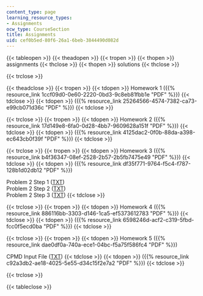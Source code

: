 ```yaml
---
content_type: page
learning_resource_types:
- Assignments
ocw_type: CourseSection
title: Assignments
uid: cef0b5ed-80f6-26a1-6beb-3844490d082d
---
```


{{< tableopen >}}
{{< theadopen >}}
{{< tropen >}}
{{< thopen >}}
assignments
{{< thclose >}}
{{< thopen >}}
solutions
{{< thclose >}}

{{< trclose >}}

{{< theadclose >}}
{{< tropen >}}
{{< tdopen >}}
Homework 1 ({{% resource_link 1ccf09d0-0e60-2220-0bd3-9c8eb81fbb1e "PDF" %}})
{{< tdclose >}}
{{< tdopen >}}
({{% resource_link 25264566-4574-7382-ca73-e99cb071d36c "PDF" %}})
{{< tdclose >}}

{{< trclose >}}
{{< tropen >}}
{{< tdopen >}}
Homework 2 ({{% resource_link 17d149e8-6fa0-0d28-4bb7-9609628a151f "PDF" %}})
{{< tdclose >}}
{{< tdopen >}}
({{% resource_link 4125dac2-0f0b-88da-a398-ec643cb0f39f "PDF" %}})
{{< tdclose >}}

{{< trclose >}}
{{< tropen >}}
{{< tdopen >}}
Homework 3 ({{% resource_link b4f36347-08ef-2528-2b57-2b5fb7475e49 "PDF" %}})
{{< tdclose >}}
{{< tdopen >}}
({{% resource_link df35f771-9764-f5c4-f787-128b1d02db12 "PDF" %}})  
  
Problem 2 Step 1 ([TXT](/courses/chemical-engineering/10-675j-computational-quantum-mechanics-of-molecular-and-extended-systems-fall-2004/assignments/Prob2step1.txt))  
Problem 2 Step 2 ([TXT](/courses/chemical-engineering/10-675j-computational-quantum-mechanics-of-molecular-and-extended-systems-fall-2004/assignments/Prob2step2.txt))  
Problem 2 Step 3 ([TXT](/courses/chemical-engineering/10-675j-computational-quantum-mechanics-of-molecular-and-extended-systems-fall-2004/assignments/Prob2step3.txt))
{{< tdclose >}}

{{< trclose >}}
{{< tropen >}}
{{< tdopen >}}
Homework 4 ({{% resource_link 886116bb-3303-d146-1ca5-ef5373612783 "PDF" %}})
{{< tdclose >}}
{{< tdopen >}}
({{% resource_link 6598246d-acf2-c319-5fbd-fcc0f5ecd0ba "PDF" %}})
{{< tdclose >}}

{{< trclose >}}
{{< tropen >}}
{{< tdopen >}}
Homework 5 ({{% resource_link dae0df0a-740a-ece1-04bc-f5a75f586fc4 "PDF" %}})  
  
CPMD Input File ([TXT](/courses/chemical-engineering/10-675j-computational-quantum-mechanics-of-molecular-and-extended-systems-fall-2004/assignments/CPMD_input_file.txt))
{{< tdclose >}}
{{< tdopen >}}
({{% resource_link c92a3db2-ae18-4025-5e55-d34c15f2e7a2 "PDF" %}})
{{< tdclose >}}

{{< trclose >}}

{{< tableclose >}}